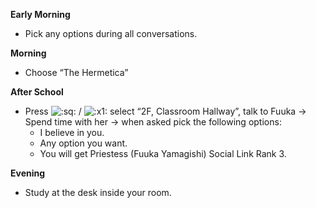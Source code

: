 **Early Morning**

- Pick any options during all conversations.

**Morning**

- Choose “The Hermetica”

**After School**

- Press ![:sq:](/assets/square.png) / ![:x1:](/assets/x1.png) select “2F, Classroom Hallway”, talk to Fuuka -> Spend time with her -> when asked pick the following options:
  - I believe in you.
  - Any option you want.
  - You will get Priestess (Fuuka Yamagishi) Social Link Rank 3.

**Evening**

- Study at the desk inside your room.
